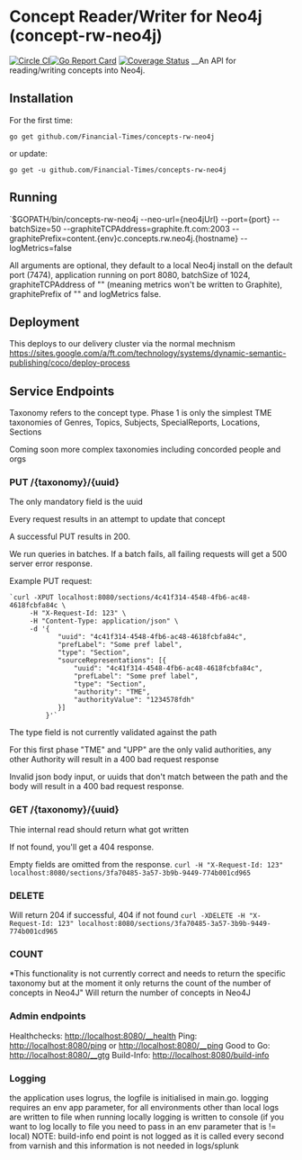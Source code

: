 # Concept Reader/Writer for Neo4j (concept-rw-neo4j)

[![Circle CI](https://circleci.com/gh/Financial-Times/concepts-rw-neo4j.svg?style=shield)](https://circleci.com/gh/Financial-Times/concepts-rw-neo4j)[![Go Report Card](https://goreportcard.com/badge/github.com/Financial-Times/concepts-rw-neo4j)](https://goreportcard.com/report/github.com/Financial-Times/concepts-rw-neo4j) [![Coverage Status](https://coveralls.io/repos/github/Financial-Times/concepts-rw-neo4j/badge.svg)](https://coveralls.io/github/Financial-Times/concepts-rw-neo4j)
__An API for reading/writing concepts into Neo4j. 

## Installation

For the first time:

`go get github.com/Financial-Times/concepts-rw-neo4j`

or update:

`go get -u github.com/Financial-Times/concepts-rw-neo4j`

## Running

`$GOPATH/bin/concepts-rw-neo4j --neo-url={neo4jUrl} --port={port} --batchSize=50 --graphiteTCPAddress=graphite.ft.com:2003 --graphitePrefix=content.{env}c.concepts.rw.neo4j.{hostname} --logMetrics=false

All arguments are optional, they default to a local Neo4j install on the default port (7474), application running on port 8080, batchSize of 1024, graphiteTCPAddress of "" (meaning metrics won't be written to Graphite), graphitePrefix of "" and logMetrics false.

## Deployment

This deploys to our delivery cluster via the normal mechnism https://sites.google.com/a/ft.com/technology/systems/dynamic-semantic-publishing/coco/deploy-process

## Service Endpoints

Taxonomy refers to the concept type. Phase 1 is only the simplest TME taxonomies of Genres, Topics, Subjects, SpecialReports, Locations, Sections

Coming soon more complex taxonomies including concorded people and orgs

### PUT /{taxonomy}/{uuid}

The only mandatory field is the uuid

Every request results in an attempt to update that concept

A successful PUT results in 200.

We run queries in batches. If a batch fails, all failing requests will get a 500 server error response.

Example PUT request:

    `curl -XPUT localhost:8080/sections/4c41f314-4548-4fb6-ac48-4618fcbfa84c \
         -H "X-Request-Id: 123" \
         -H "Content-Type: application/json" \
         -d '{
             	"uuid": "4c41f314-4548-4fb6-ac48-4618fcbfa84c",
             	"prefLabel": "Some pref label",
             	"type": "Section",
             	"sourceRepresentations": [{
             		"uuid": "4c41f314-4548-4fb6-ac48-4618fcbfa84c",
             		"prefLabel": "Some pref label",
             		"type": "Section",
             		"authority": "TME",
             		"authorityValue": "1234578fdh"
             	}]
             }'`

The type field is not currently validated against the path

For this first phase "TME" and "UPP" are the only valid authorities, any other Authority will result in a 400 bad request response

Invalid json body input, or uuids that don't match between the path and the body will result in a 400 bad request response.

### GET /{taxonomy}/{uuid}
Thie internal read should return what got written 

If not found, you'll get a 404 response.

Empty fields are omitted from the response.
`curl -H "X-Request-Id: 123" localhost:8080/sections/3fa70485-3a57-3b9b-9449-774b001cd965`

### DELETE
Will return 204 if successful, 404 if not found
`curl -XDELETE -H "X-Request-Id: 123" localhost:8080/sections/3fa70485-3a57-3b9b-9449-774b001cd965`

### COUNT
*This functionality is not currently correct and needs to return the specific taxonomy but at the moment it only returns the count of the number of concepts in Neo4J"
Will return the number of concepts in Neo4J 

### Admin endpoints
Healthchecks: [http://localhost:8080/__health](http://localhost:8080/__health)
Ping: [http://localhost:8080/ping](http://localhost:8080/ping) or [http://localhost:8080/__ping](http://localhost:8080/__ping)
Good to Go: [http://localhost:8080/__gtg](http://localhost:8080/__gtg)
Build-Info: [http://localhost:8080/build-info](http://localhost:8080/build-info)

### Logging
 the application uses logrus, the logfile is initialised in main.go.
 logging requires an env app parameter, for all environments  other than local logs are written to file
 when running locally logging is written to console (if you want to log locally to file you need to pass in an env parameter that is != local)
 NOTE: build-info end point is not logged as it is called every second from varnish and this information is not needed in  logs/splunk

